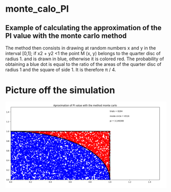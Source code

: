 # monte_calo_PI

## Example of calculating the approximation of the PI value with the monte carlo method

The method then consists in drawing at random numbers x and y in the interval [0,1];
if x2 + y2 <1 the point M (x, y) belongs to the quarter disc of radius 1. and is drawn in blue, otherwise it is colored red.
The probability of obtaining a blue dot is equal to the ratio of the areas of the quarter disc of radius 1 and the square of side 1.
It is therefore π / 4.

# Picture off the simulation
![alt text](./monte_carlo.png)